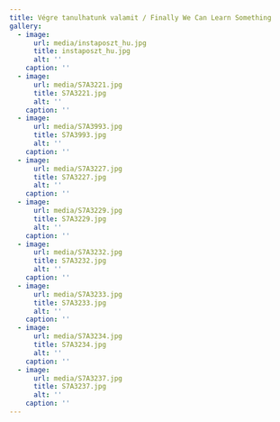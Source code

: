 ```yaml
---
title: Végre tanulhatunk valamit / Finally We Can Learn Something
gallery:
  - image:
      url: media/instaposzt_hu.jpg
      title: instaposzt_hu.jpg
      alt: ''
    caption: ''
  - image:
      url: media/S7A3221.jpg
      title: S7A3221.jpg
      alt: ''
    caption: ''
  - image:
      url: media/S7A3993.jpg
      title: S7A3993.jpg
      alt: ''
    caption: ''
  - image:
      url: media/S7A3227.jpg
      title: S7A3227.jpg
      alt: ''
    caption: ''
  - image:
      url: media/S7A3229.jpg
      title: S7A3229.jpg
      alt: ''
    caption: ''
  - image:
      url: media/S7A3232.jpg
      title: S7A3232.jpg
      alt: ''
    caption: ''
  - image:
      url: media/S7A3233.jpg
      title: S7A3233.jpg
      alt: ''
    caption: ''
  - image:
      url: media/S7A3234.jpg
      title: S7A3234.jpg
      alt: ''
    caption: ''
  - image:
      url: media/S7A3237.jpg
      title: S7A3237.jpg
      alt: ''
    caption: ''
---
```


